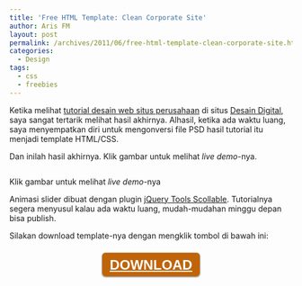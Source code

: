 ```yaml
---
title: 'Free HTML Template: Clean Corporate Site'
author: Aris FM
layout: post
permalink: /archives/2011/06/free-html-template-clean-corporate-site.html
categories:
  - Design
tags:
  - css
  - freebies
---
```

Ketika melihat [tutorial desain web situs perusahaan][1] di situs [Desain Digital][2], saya sangat tertarik melihat hasil akhirnya. Alhasil, ketika ada waktu luang, saya menyempatkan diri untuk mengonversi file PSD hasil tutorial itu menjadi template HTML/CSS.

Dan inilah hasil akhirnya. Klik gambar untuk melihat *live demo*-nya.

<div id="attachment_683" class="wp-caption aligncenter" style="width: 1123px">
  <a href="http://db.tt/ukyQiIF"><img class="size-full wp-image-683" title="final-large" src="http://i0.wp.com/cekerholic.com/wp-content/uploads/2011/06/final-large.jpg?fit=604%2C621" alt="" data-recalc-dims="1" /></a><p class="wp-caption-text">
    Klik gambar untuk melihat <em>live demo</em>-nya
  </p>
</div>

Animasi slider dibuat dengan plugin [jQuery Tools Scollable][3]. Tutorialnya segera menyusul kalau ada waktu luang, mudah-mudahan minggu depan bisa publish.

Silakan download template-nya dengan mengklik tombol di bawah ini:

<p style="display: block; margin: 30px auto; text-align: center;">
  <a style="background: #BF6409; color: #fff; font: 700 1.75em Arial,Sans-Serif; padding: 8px 14px 7px; border-radius: 6px; box-shadow: 0 1px 3px rgba(0, 0, 0, 0.6); width: auto;" href="http://cekerholic.com/wp-content/plugins/download-monitor/download.php?id=9">DOWNLOAD</a>
</p>

 [1]: http://www.desaindigital.com/mendesain-situs-perusahaan-dengan-warna-cerah-dan-pola-pixel/
 [2]: http://www.desaindigital.com/
 [3]: http://flowplayer.org/tools/scrollable/index.html